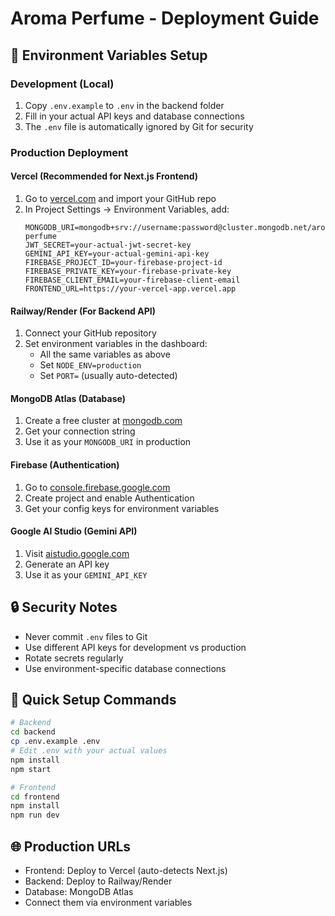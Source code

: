 # Aroma Perfume - Deployment Guide

## 🚀 Environment Variables Setup

### Development (Local)
1. Copy `.env.example` to `.env` in the backend folder
2. Fill in your actual API keys and database connections
3. The `.env` file is automatically ignored by Git for security

### Production Deployment

#### Vercel (Recommended for Next.js Frontend)
1. Go to [vercel.com](https://vercel.com) and import your GitHub repo
2. In Project Settings → Environment Variables, add:
   ```
   MONGODB_URI=mongodb+srv://username:password@cluster.mongodb.net/aroma-perfume
   JWT_SECRET=your-actual-jwt-secret-key
   GEMINI_API_KEY=your-actual-gemini-api-key
   FIREBASE_PROJECT_ID=your-firebase-project-id
   FIREBASE_PRIVATE_KEY=your-firebase-private-key
   FIREBASE_CLIENT_EMAIL=your-firebase-client-email
   FRONTEND_URL=https://your-vercel-app.vercel.app
   ```

#### Railway/Render (For Backend API)
1. Connect your GitHub repository
2. Set environment variables in the dashboard:
   - All the same variables as above
   - Set `NODE_ENV=production`
   - Set `PORT=` (usually auto-detected)

#### MongoDB Atlas (Database)
1. Create a free cluster at [mongodb.com](https://mongodb.com)
2. Get your connection string
3. Use it as your `MONGODB_URI` in production

#### Firebase (Authentication)
1. Go to [console.firebase.google.com](https://console.firebase.google.com)
2. Create project and enable Authentication
3. Get your config keys for environment variables

#### Google AI Studio (Gemini API)
1. Visit [aistudio.google.com](https://aistudio.google.com)
2. Generate an API key
3. Use it as your `GEMINI_API_KEY`

## 🔒 Security Notes
- Never commit `.env` files to Git
- Use different API keys for development vs production
- Rotate secrets regularly
- Use environment-specific database connections

## 📝 Quick Setup Commands
```bash
# Backend
cd backend
cp .env.example .env
# Edit .env with your actual values
npm install
npm start

# Frontend
cd frontend
npm install
npm run dev
```

## 🌐 Production URLs
- Frontend: Deploy to Vercel (auto-detects Next.js)
- Backend: Deploy to Railway/Render
- Database: MongoDB Atlas
- Connect them via environment variables
